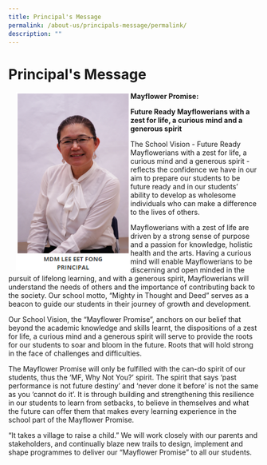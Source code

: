 ```yaml
---
title: Principal's Message
permalink: /about-us/principals-message/permalink/
description: ""
---
```

Principal's Message
===================
<img src="/images/mdmlee1.png" style="width:230px;height:360px;margin-left:15px;" align = "left">**Mayflower Promise:**

**Future Ready Mayflowerians with a zest for life, a curious mind and a generous spirit**

The School Vision - Future Ready Mayflowerians with a zest for life, a curious mind and a generous spirit - reflects the confidence we have in our aim to prepare our students to be future ready and in our students’ ability to develop as wholesome individuals who can make a difference to the lives of others.

Mayflowerians with a zest of life are driven by a strong sense of purpose and a passion for knowledge, holistic health and the arts. Having a curious mind will enable Mayflowerians to be discerning and open minded in the pursuit of lifelong learning, and with a generous spirit, Mayflowerians will understand the needs of others and the importance of contributing back to the society. Our school motto, “Mighty in Thought and Deed” serves as a beacon to guide our students in their journey of growth and development.

Our School Vision, the “Mayflower Promise”, anchors on our belief that beyond the academic knowledge and skills learnt, the dispositions of a zest for life, a curious mind and a generous spirit will serve to provide the roots for our students to soar and bloom in the future. Roots that will hold strong in the face of challenges and difficulties.

The Mayflower Promise will only be fulfilled with the can-do spirit of our students, thus the ‘MF, Why Not You?’ spirit. The spirit that says ‘past performance is not future destiny’ and ‘never done it before’ is not the same as you ‘cannot do it’. It is through building and strengthening this resilience in our students to learn from setbacks, to believe in themselves and what the future can offer them that makes every learning experience in the school part of the Mayflower Promise.

“It takes a village to raise a child.” We will work closely with our parents and stakeholders, and continually blaze new trails to design, implement and shape programmes to deliver our “Mayflower Promise” to all our students.